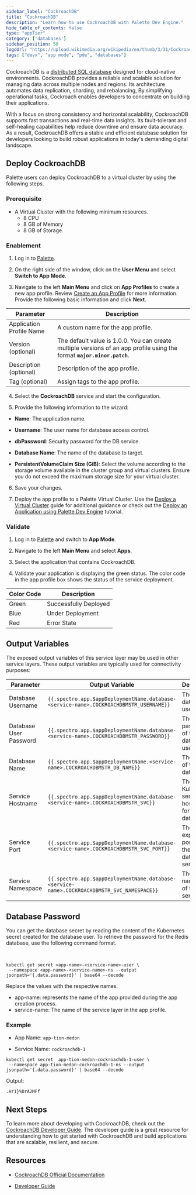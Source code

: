 ```yaml
---
sidebar_label: "CockroachDB"
title: "CockroachDB"
description: "Learn how to use CockroachDB with Palette Dev Engine."
hide_table_of_contents: false
type: "appTier"
category: ['databases']
sidebar_position: 50
logoUrl: "https://upload.wikimedia.org/wikipedia/en/thumb/3/31/Cockroach_Labs_Logo.png/220px-Cockroach_Labs_Logo.png"
tags: ["devx", "app mode", "pde", "databases"]
---
```


CockroachDB is a [distributed SQL database](https://www.cockroachlabs.com/blog/what-is-distributed-sql/) designed for cloud-native environments. CockroachDB provides a reliable and scalable solution for managing data across multiple nodes and regions. Its architecture automates data replication, sharding, and rebalancing, By simplifying operational tasks, Cockroach enables developers to concentrate on building their applications.

With a focus on strong consistency and horizontal scalability, CockroachDB supports fast transactions and real-time data insights. Its fault-tolerant and self-healing capabilities help reduce downtime and ensure data accuracy. As a result, CockroachDB offers a stable and efficient database solution for developers looking to build robust applications in today's demanding digital landscape.



## Deploy CockroachDB

Palette users can deploy CockroachDB to a virtual cluster by using the following steps.

### Prerequisite

- A Virtual Cluster with the following minimum resources.
    - 8 CPU 
    - 8 GB of Memory
    - 8 GB of Storage.


### Enablement

1. Log in to [Palette](https://console.spectrocloud.com).



2. On the right side of the window, click on the **User Menu** and select **Switch to App Mode**.



3. Navigate to the left **Main Menu** and click on **App Profiles** to create a new app profile. Review [Create an App Profile](/devx/app-profile/create-app-profile/) for more information. Provide the following basic information and click **Next**.

|         Parameter           | Description  |
|-----------------------------|-----------------|
|Application Profile Name | A custom name for the app profile.|
|Version (optional)       | The default value is 1.0.0. You can create multiple versions of an app profile using the format **`major.minor.patch`**.
|Description (optional)   | Description of the app profile. | 
|Tag (optional)           |  Assign tags to the app profile.|
 

4. Select the **CockroachDB** service and start the configuration.
  


5. Provide the following information to the wizard:
  * **Name**: The application name.
  

  * **Username**: The user name for database access control.


  * **dbPassword**: Security password for the DB service.


  * **Database Name**: The name of the database to target.


  * **PersistentVolumeClaim Size (GiB)**: Select the volume according to the storage volume available in the cluster group and virtual clusters. Ensure you do not exceed the maximum storage size for your virtual cluster. 


6. Save your changes.


7. Deploy the app profile to a Palette Virtual Cluster. Use the [Deploy a Virtual Cluster](/clusters/palette-virtual-clusters/deploy-virtual-cluster#deployavirtualcluster) guide for additional guidance or check out the [Deploy an Application using Palette Dev Engine](/devx/apps/deploy-app) tutorial.


### Validate

1. Log in to [Palette](https://console.spectrocloud.com) and switch to **App Mode**.


2. Navigate to the left **Main Menu** and select **Apps**.



3. Select the application that contains CockroachDB.



4. Validate your application is displaying the green status. The color code in the app profile box shows the status of the service deployment.

|**Color Code**| **Description**|
|--------------|--------------|
|Green| Successfully Deployed|
|Blue | Under Deployment|
|Red  | Error State|


## Output Variables

The exposed output variables of this service layer may be used in other service layers. These output variables are typically used for connectivity purposes:

| Parameter              | Output Variable                                                                     | Description                                     |
|------------------------|-------------------------------------------------------------------------------------|-------------------------------------------------|
| Database Username      | `{{.spectro.app.$appDeploymentName.database-<service-name>.COCKROACHDBMSTR_USERNAME}}` | The database user name.                         |
| Database User Password | `{{.spectro.app.$appDeploymentName.database-<service-name>.COCKROACHDBMSTR_PASSWORD}}`              | The password of the database user name. |
| Database Name           | `{{.spectro.app.$appDeploymentName.<service-name>.COCKROACHDBMSTR_DB_NAME}}`        | The name of the database.
| Service Hostname       | `{{.spectro.app.$appDeploymentName.database-<service-name>.COCKROACHDBMSTR_SVC}}`      | The Kubernetes service hostname for the database.                |
| Service Port           | `{{.spectro.app.$appDeploymentName.database-<service-name>.COCKROACHDBMSTR_SVC_PORT}}` | The exposed ports for the database service.              |
| Service Namespace       | `{{.spectro.app.$appDeploymentName.database-<service-name>.COCKROACHDBMSTR_SVC_NAMESPACE}}` | The namespace of the service.              |


## Database Password

You can get the database secret by reading the content of the Kubernetes secret created for the database user. To retrieve the password for the Redis database, use the following command format. 

<br />

```shell
kubectl get secret <app-name>-<service-name>-user \
 --namespace <app-name>-<service-name>-ns --output jsonpath='{.data.password}' | base64 --decode
```

Replace the values with the respective names.

  * app-name: represents the name of the app provided during the app creation process.
  * service-name: The name of the service layer in the app profile.


### Example 

- App Name: `app-tion-medon`

- Service Name: `cockroachdb-1`


```shell
kubectl get secret  app-tion-medon-cockroachdb-1-user \
 --namespace app-tion-medon-cockroachdb-1-ns --output jsonpath='{.data.password}' | base64 --decode
```
Output:
```shell
.Hr1}%DrA2MFf
```
## Next Steps

To learn more about developing with CockroachDB, check out the [CockroachDB Developer Guide](https://www.cockroachlabs.com/docs/stable/developer-guide-overview.html). The developer guide is a great resource for understanding how to get started with CockroachDB and build applications that are scalable, resilient, and secure.


## Resources

- [CockroachDB Official Documentation](https://www.cockroachlabs.com/docs/)


- [Developer Guide](https://www.cockroachlabs.com/docs/stable/developer-guide-overview.html)
